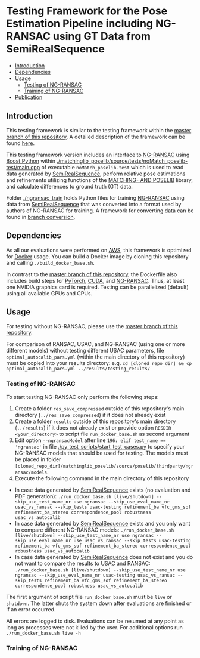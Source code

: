 # Testing Framework for the Pose Estimation Pipeline including NG-RANSAC using GT Data from SemiRealSequence

- [Introduction](#introduction)
- [Dependencies](#dependencies)
- [Usage](#usage)
  - [Testing of NG-RANSAC](#ngransac-test)
  - [Training of NG-RANSAC](#ngransac-train)
- [Publication](#publication)

## Introduction <a name="introduction"></a>

This testing framework is similar to the testing framework within the [master branch of this repository](https://github.com/josefmaierfl/autocalib_test_package/tree/master).
A detailed description of the framework can be found [here](https://github.com/josefmaierfl/autocalib_test_package/tree/master).

This testing framework version includes an interface to [NG-RANSAC](https://github.com/josefmaierfl/autocalib_test_package/tree/ngransac) using [Boost.Python](https://www.boost.org/doc/libs/1_74_0/libs/python/doc/html/index.html) within [./matchinglib_poselib/source/tests/noMatch_poselib-test/main.cpp](./matchinglib_poselib/source/tests/noMatch_poselib-test/main.cpp) of executable `noMatch_poselib-test` which is used to read data generated by [SemiRealSequence](https://github.com/josefmaierfl/SemiRealSequence), perform relative pose estimations and refinements utilizing functions of the [MATCHING- AND POSELIB](https://github.com/josefmaierfl/matchinglib_poselib) library, and calculate differences to ground truth (GT) data.

Folder [./ngransac_train](./ngransac_train) holds Python files for training [NG-RANSAC](https://github.com/josefmaierfl/autocalib_test_package/tree/ngransac) using data from [SemiRealSequence](https://github.com/josefmaierfl/SemiRealSequence) that was converted into a format used by authors of NG-RANSAC for training.
A framework for converting data can be found in [branch conversion](https://github.com/josefmaierfl/autocalib_test_package/tree/conversion).

## Dependencies <a name="dependencies"></a>

As all our evaluations were performed on [AWS](https://aws.amazon.com/), this framework is optimized for [Docker](https://docs.docker.com/get-docker/) usage.
You can build a Docker image by cloning this repository and calling `./build_docker_base.sh`.

In contrast to the [master branch of this repository](https://github.com/josefmaierfl/autocalib_test_package/tree/master), the Dockerfile also includes build steps for [PyTorch](https://pytorch.org/), [CUDA](https://developer.nvidia.com/cuda-zone), and [NG-RANSAC](https://github.com/josefmaierfl/autocalib_test_package/tree/ngransac).
Thus, at least one NVIDIA graphics card is required.
Testing can be parallelized (default) using all available GPUs and CPUs.

## Usage <a name="usage"></a>

For testing without NG-RANSAC, please use the [master branch of this repository](https://github.com/josefmaierfl/autocalib_test_package/tree/master).

For comparison of RANSAC, USAC, and NG-RANSAC (using one or more different models) without testing different USAC parameters, file `optimal_autocalib_pars.yml` (within the main directory of this repository) must be copied into your results directory: e.g. `cd [cloned_repo_dir] && cp optimal_autocalib_pars.yml ../results/testing_results/`

### Testing of NG-RANSAC <a name="ngransac-test"></a>

To start testing NG-RANSAC only perform the following steps:
1. Create a folder `res_save_compressed` outside of this repository's main directory (`../res_save_compressed`) if it does not already exist
2. Create a folder `results` outside of this repository's main directory (`../results`) if it does not already exist or provide option `RESDIR <your_directory>`  to script file `run_docker_base.sh` as second argument
3. Edit option `--ngransacModel` after line `196: elif test_name == 'ngransac'` in file [./py_test_scripts/start_test_cases.py](./py_test_scripts/start_test_cases.py) to specify your NG-RANSAC models that should be used for testing. The models must be placed in folder `[cloned_repo_dir]/matchinglib_poselib/source/poselib/thirdparty/ngransac/models`.
4. Execute the following command in the main directory of this repository
  * In case data generated by [SemiRealSequence](https://github.com/josefmaierfl/SemiRealSequence) exists (no evaluation and PDF generation): `./run_docker_base.sh [live/shutdown] --skip_use_test_name_nr use ngransac --skip_use_eval_name_nr usac_vs_ransac --skip_tests usac-testing refinement_ba vfc_gms_sof refinement_ba_stereo correspondence_pool robustness usac_vs_autocalib`
  * In case data generated by [SemiRealSequence](https://github.com/josefmaierfl/SemiRealSequence) exists and you only want to compare different NG-RANSAC models: `./run_docker_base.sh [live/shutdown] --skip_use_test_name_nr use ngransac --skip_use_eval_name_nr use usac_vs_ransac --skip_tests usac-testing refinement_ba vfc_gms_sof refinement_ba_stereo correspondence_pool robustness usac_vs_autocalib`
  * In case data generated by [SemiRealSequence](https://github.com/josefmaierfl/SemiRealSequence) does not exist and you do not want to compare the results to USAC and RANSAC: `./run_docker_base.sh [live/shutdown] --skip_use_test_name_nr use ngransac --skip_use_eval_name_nr usac-testing usac_vs_ransac --skip_tests refinement_ba vfc_gms_sof refinement_ba_stereo correspondence_pool robustness usac_vs_autocalib`

The first argument of script file `run_docker_base.sh` must be `live` or `shutdown`.
The latter shuts the system down after evaluations are finished or if an error occurred.

All errors are logged to disk.
Evaluations can be resumed at any point as long as processes were not killed by the user.
For additional options run `./run_docker_base.sh live -h`

### Training of NG-RANSAC <a name="ngransac-train"></a>
